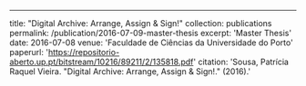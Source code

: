 ---
title: "Digital Archive: Arrange, Assign & Sign!"
collection: publications
permalink: /publication/2016-07-09-master-thesis
excerpt: 'Master Thesis'
date: 2016-07-08
venue: 'Faculdade de Ciências da Universidade do Porto'
paperurl: 'https://repositorio-aberto.up.pt/bitstream/10216/89211/2/135818.pdf'
citation: 'Sousa, Patrícia Raquel Vieira. "Digital Archive: Arrange, Assign & Sign!." (2016).'
